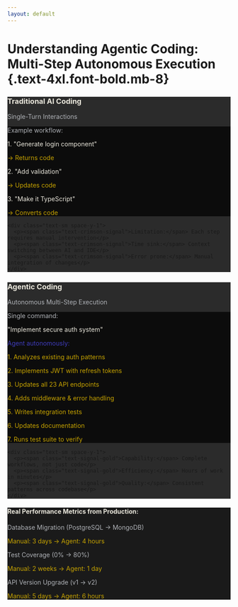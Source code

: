 ```yaml
---
layout: default
---
```


# Understanding Agentic Coding: Multi-Step Autonomous Execution {.text-4xl.font-bold.mb-8}

<div class="grid grid-cols-2 gap-6">

<!-- Traditional AI Coding -->
<div class="bg-ash-graphite rounded-lg p-4 border border-slate-steel">
  <h3 class="text-xl font-bold mb-3 text-bone-white">Traditional AI Coding</h3>
  <p class="text-xs text-fog-grey mb-4">Single-Turn Interactions</p>
  
  <div class="space-y-3">
    <div class="bg-obsidian-black p-3 rounded">
      <p class="text-xs font-mono text-fog-grey mb-1">Example workflow:</p>
      <p class="text-sm font-mono text-bone-white">1. "Generate login component"</p>
      <p class="text-sm font-mono text-signal-gold ml-3">→ Returns code</p>
      <p class="text-sm font-mono text-bone-white mt-2">2. "Add validation"</p>
      <p class="text-sm font-mono text-signal-gold ml-3">→ Updates code</p>
      <p class="text-sm font-mono text-bone-white mt-2">3. "Make it TypeScript"</p>
      <p class="text-sm font-mono text-signal-gold ml-3">→ Converts code</p>
    </div>
    
    <div class="text-sm space-y-1">
      <p><span class="text-crimson-signal">Limitation:</span> Each step requires manual intervention</p>
      <p><span class="text-crimson-signal">Time sink:</span> Context switching between AI and IDE</p>
      <p><span class="text-crimson-signal">Error prone:</span> Manual integration of changes</p>
    </div>
  </div>
</div>

<!-- Agentic Coding -->
<div class="bg-ash-graphite rounded-lg p-4 border border-deep-indigo">
  <h3 class="text-xl font-bold mb-3 text-bone-white">Agentic Coding</h3>
  <p class="text-xs text-fog-grey mb-4">Autonomous Multi-Step Execution</p>
  
  <div class="space-y-3">
    <div class="bg-obsidian-black p-3 rounded">
      <p class="text-xs font-mono text-fog-grey mb-1">Single command:</p>
      <p class="text-sm font-mono text-bone-white">"Implement secure auth system"</p>
      <p class="text-xs font-mono text-deep-indigo mt-2">Agent autonomously:</p>
      <p class="text-xs font-mono text-signal-gold">1. Analyzes existing auth patterns</p>
      <p class="text-xs font-mono text-signal-gold">2. Implements JWT with refresh tokens</p>
      <p class="text-xs font-mono text-signal-gold">3. Updates all 23 API endpoints</p>
      <p class="text-xs font-mono text-signal-gold">4. Adds middleware & error handling</p>
      <p class="text-xs font-mono text-signal-gold">5. Writes integration tests</p>
      <p class="text-xs font-mono text-signal-gold">6. Updates documentation</p>
      <p class="text-xs font-mono text-signal-gold">7. Runs test suite to verify</p>
    </div>
    
    <div class="text-sm space-y-1">
      <p><span class="text-signal-gold">Capability:</span> Complete workflows, not just code</p>
      <p><span class="text-signal-gold">Efficiency:</span> Hours of work in minutes</p>
      <p><span class="text-signal-gold">Quality:</span> Consistent patterns across codebase</p>
    </div>
  </div>
</div>

</div>

<v-click>
<div class="mt-8 bg-charcoal-tint p-4 rounded">
  <h4 class="text-sm font-bold text-bone-white mb-2">Real Performance Metrics from Production:</h4>
  <div class="grid grid-cols-3 gap-4 text-xs">
    <div>
      <p class="text-fog-grey">Database Migration (PostgreSQL → MongoDB)</p>
      <p class="text-signal-gold font-mono">Manual: 3 days → Agent: 4 hours</p>
    </div>
    <div>
      <p class="text-fog-grey">Test Coverage (0% → 80%)</p>
      <p class="text-signal-gold font-mono">Manual: 2 weeks → Agent: 1 day</p>
    </div>
    <div>
      <p class="text-fog-grey">API Version Upgrade (v1 → v2)</p>
      <p class="text-signal-gold font-mono">Manual: 5 days → Agent: 6 hours</p>
    </div>
  </div>
</div>
</v-click>

<!--
The key difference isn't the AI model - it's the execution model. Traditional AI coding is like having a brilliant intern who can only work when you're watching. Agentic coding is like having a senior engineer who can take a high-level requirement and deliver a complete solution.

Look at those metrics. These aren't cherry-picked demos - these are real migrations from production codebases. The time savings aren't from typing faster - they're from eliminating the hundreds of micro-decisions and context switches that slow us down.

But here's the catch: with this power comes complexity. When an agent can modify hundreds of files autonomously, you need robust safety mechanisms.
-->

<style>
  .text-crimson-signal { color: #C1121F; }
  .text-signal-gold { color: #C6A300; }
  .text-slate-steel { color: #4C5A61; }
  .text-fog-grey { color: #B0B3B8; }
  .text-bone-white { color: #EAE7DC; }
  .text-deep-indigo { color: #3F3CBB; }
  .bg-ash-graphite { background-color: #2B2B2B; }
  .bg-charcoal-tint { background-color: #1A1A1A; }
  .bg-obsidian-black { background-color: #0C0C0C; }
  .border-slate-steel { border-color: #4C5A61; }
  .border-deep-indigo { border-color: #3F3CBB; }
</style>
